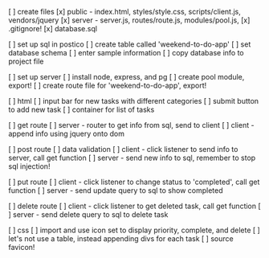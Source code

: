 [ ] create files
  [x] public - index.html, styles/style.css, scripts/client.js, vendors/jquery
  [x] server - server.js, routes/route.js, modules/pool.js, 
  [x] .gitignore!
  [x] database.sql
  
[ ] set up sql in postico
  [ ] create table called 'weekend-to-do-app'
  [ ] set database schema
  [ ] enter sample information
  [ ] copy database info to project file

[ ] set up server
  [ ] install node, express, and pg
  [ ] create pool module, export!
  [ ] create route file for 'weekend-to-do-app', export!

[ ] html
  [ ] input bar for new tasks with different categories
  [ ] submit button to add new task
  [ ] container for list of tasks

[ ] get route
  [ ] server - router to get info from sql, send to client
  [ ] client - append info using jquery onto dom

[ ] post route
  [ ] data validation
  [ ] client - click listener to send info to server, call get function
  [ ] server - send new info to sql, remember to stop sql injection!

[ ] put route
  [ ] client - click listener to change status to 'completed', call get function
  [ ] server - send update query to sql to show completed

[ ] delete route
  [ ] client - click listener to get deleted task, call get function
  [ ] server - send delete query to sql to delete task

[ ] css
  [ ] import and use icon set to display priority, complete, and delete
  [ ] let's not use a table, instead appending divs for each task
  [ ] source favicon!
